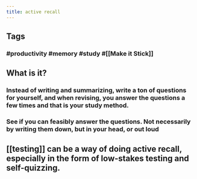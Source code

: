 ```yaml
---
title: active recall
---
```


## Tags
### #productivity #memory #study #[[Make it Stick]]
## What is it?
### Instead of writing and summarizing, write a ton of questions for yourself, and when revising, you answer the questions a few times and that is your study method.
### See if you can feasibly answer the questions. Not necessarily by writing them down, but in your head, or out loud
## [[testing]] can be a way of doing active recall, especially in the form of low-stakes testing and self-quizzing.

